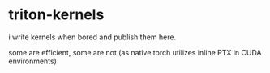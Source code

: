 # triton-kernels

i write kernels when bored and publish them here. 

some are efficient, some are not (as native torch utilizes inline PTX in CUDA environments) 
